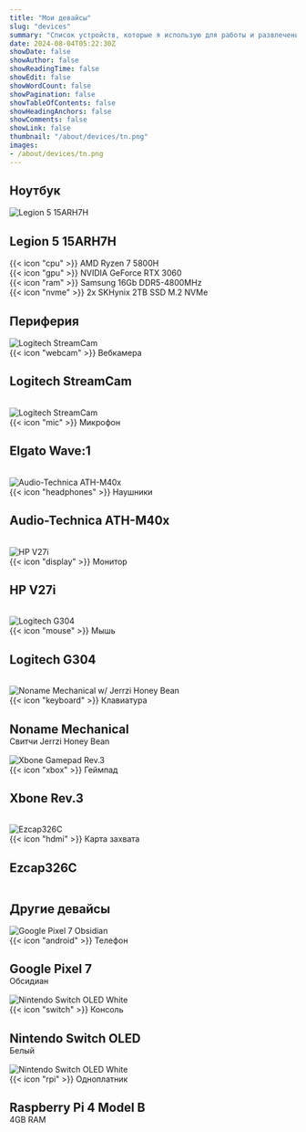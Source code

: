 ```yaml
---
title: "Мои девайсы"
slug: "devices"
summary: "Список устройств, которые я использую для работы и развлечений."
date: 2024-08-04T05:22:30Z
showDate: false
showAuthor: false
showReadingTime: false
showEdit: false
showWordCount: false
showPagination: false
showTableOfContents: false
showHeadingAnchors: false
showComments: false
showLink: false
thumbnail: "/about/devices/tn.png"
images:
- /about/devices/tn.png
---
```

<style>
.grid {
    display: grid !important;
    gap: 1rem !important;
}
img {
    margin-top: 0 !important;
    margin-bottom: 0 !important;
}
.mb-0 {
    margin-bottom: 0 !important;
}
</style>

<section class="space-y-8">
  <h2 class="text-2xl font-extrabold text-neutral-900 dark:text-neutral">Ноутбук</h2>
  <div class="flex max-w-prose items-center rounded-md border border-neutral-200 bg-white p-4 shadow dark:border-neutral-700 dark:bg-neutral-800">
    <div class="flex-none pe-4">
      <img src="/about/devices/img/15ARH7H.webp" alt="Legion 5 15ARH7H" class="w-24 rounded-md">
    </div>
    <div>
      <h2 class="text-xl mt-0 font-semibold text-neutral-800 dark:text-neutral">Legion 5 15ARH7H</h2>
      <div class="mt-2 pl-5 text-sm text-neutral-600 dark:text-neutral-400">
        {{< icon "cpu" >}} AMD Ryzen 7 5800H</br>
        {{< icon "gpu" >}} NVIDIA GeForce RTX 3060</br>
        {{< icon "ram" >}} Samsung 16Gb DDR5-4800MHz</br>
        {{< icon "nvme" >}} 2x SKHynix 2TB SSD M.2 NVMe
      </div>
    </div>
  </div>

  <div>
    <h2 class="text-2xl font-extrabold text-neutral-900 dark:text-neutral">Периферия</h2>
    <div class="mt-4 grid grid-cols-1 gap-4 md:grid-cols-2">
      <div class="flex max-w-prose items-center rounded-md border border-neutral-200 bg-white p-4 shadow dark:border-neutral-700 dark:bg-neutral-800">
        <div class="flex-none pe-4">
          <img src="/about/devices/img/streamcam.webp" alt="Logitech StreamCam" class="w-24 rounded-md">
        </div>
        <div>
          <div class="mt-2 list-disc pl-5 text-sm text-neutral-600 dark:text-neutral-400">{{< icon "webcam" >}} Вебкамера</div>
          <h2 class="text-xl mt-0 font-semibold text-neutral-800 dark:text-neutral">Logitech StreamCam</h2>
        </div>
      </div>
      <div class="flex max-w-prose items-center rounded-md border border-neutral-200 bg-white p-4 shadow dark:border-neutral-700 dark:bg-neutral-800">
        <div class="flex-none pe-4">
          <img src="/about/devices/img/wave1.webp" alt="Logitech StreamCam" class="w-24 rounded-md">
        </div>
        <div>
          <div class="mt-2 list-disc pl-5 text-sm text-neutral-600 dark:text-neutral-400">{{< icon "mic" >}} Микрофон</div>
          <h2 class="text-xl mt-0 font-semibold text-neutral-800 dark:text-neutral">Elgato Wave:1</h2>
        </div>
      </div>
      <div class="flex max-w-prose items-center rounded-md border border-neutral-200 bg-white p-4 shadow dark:border-neutral-700 dark:bg-neutral-800">
        <div class="flex-none pe-4">
          <img src="/about/devices/img/ath-m40x.webp" alt="Audio-Technica ATH-M40x" class="w-24 rounded-md">
        </div>
        <div>
          <div class="mt-2 list-disc pl-5 text-sm text-neutral-600 dark:text-neutral-400">{{< icon "headphones" >}} Наушники</div>
          <h2 class="text-xl mt-0 font-semibold text-neutral-800 dark:text-neutral">Audio-Technica ATH-M40x</h2>
        </div>
      </div>
      <div class="flex max-w-prose items-center rounded-md border border-neutral-200 bg-white p-4 shadow dark:border-neutral-700 dark:bg-neutral-800">
        <div class="flex-none pe-4">
          <img src="/about/devices/img/v27i.webp" alt="HP V27i" class="w-24 rounded-md">
        </div>
        <div>
          <div class="mt-2 list-disc pl-5 text-sm text-neutral-600 dark:text-neutral-400">{{< icon "display" >}} Монитор</div>
          <h2 class="text-xl mt-0 font-semibold text-neutral-800 dark:text-neutral">HP V27i</h2>
        </div>
      </div>
      <div class="flex max-w-prose items-center rounded-md border border-neutral-200 bg-white p-4 shadow dark:border-neutral-700 dark:bg-neutral-800">
        <div class="flex-none pe-4">
          <img src="/about/devices/img/g304.webp" alt="Logitech G304" class="w-24 rounded-md">
        </div>
        <div>
          <div class="mt-2 list-disc pl-5 text-sm text-neutral-600 dark:text-neutral-400">{{< icon "mouse" >}} Мышь</div>
          <h2 class="text-xl mt-0 font-semibold text-neutral-800 dark:text-neutral">Logitech G304</h2>
        </div>
      </div>
      <div class="flex max-w-prose items-center rounded-md border border-neutral-200 bg-white p-4 shadow dark:border-neutral-700 dark:bg-neutral-800">
        <div class="flex-none pe-4">
          <img src="/about/devices/img/generic-keyboard.webp" alt="Noname Mechanical w/ Jerrzi Honey Bean" class="w-24 rounded-md">
        </div>
        <div>
          <div class="mt-2 pl-5 text-sm text-neutral-600 dark:text-neutral-400">{{< icon "keyboard" >}} Клавиатура</div>
          <h2 class="text-xl mt-0 font-semibold text-neutral-800 dark:text-neutral mb-0">Noname Mechanical</h2>
          <div class="mt-2 pl-5 text-sm text-neutral-600 dark:text-neutral-400">Свитчи Jerrzi Honey Bean</div>
        </div>
      </div>
      <div class="flex max-w-prose items-center rounded-md border border-neutral-200 bg-white p-4 shadow dark:border-neutral-700 dark:bg-neutral-800">
        <div class="flex-none pe-4">
          <img src="/about/devices/img/xbone-gamepad-rev3.webp" alt="Xbone Gamepad Rev.3" class="w-24 rounded-md">
        </div>
        <div>
          <div class="mt-2 pl-5 text-sm text-neutral-600 dark:text-neutral-400">{{< icon "xbox" >}} Геймпад</div>
          <h2 class="text-xl mt-0 font-semibold text-neutral-800 dark:text-neutral">Xbone Rev.3</h2>
        </div>
      </div>
      <div class="flex max-w-prose items-center rounded-md border border-neutral-200 bg-white p-4 shadow dark:border-neutral-700 dark:bg-neutral-800">
        <div class="flex-none pe-4">
          <img src="/about/devices/img/ezcap326c.webp" alt="Ezcap326C" class="w-24 rounded-md">
        </div>
        <div>
          <div class="mt-2 pl-5 text-sm text-neutral-600 dark:text-neutral-400">{{< icon "hdmi" >}} Карта захвата</div>
          <h2 class="text-xl mt-0 font-semibold text-neutral-800 dark:text-neutral">Ezcap326C</h2>
        </div>
      </div>
    </div>
  </div>

  <div>
    <h2 class="text-2xl font-extrabold text-neutral-900 dark:text-neutral">Другие девайсы</h2>
    <div class="mt-4 grid grid-cols-1 gap-4 md:grid-cols-3">
      <div class="flex max-w-prose items-center rounded-md border border-neutral-200 bg-white p-4 shadow dark:border-neutral-700 dark:bg-neutral-800">
        <div class="flex-none pe-4">
          <img src="/about/devices/img/pixel7.webp" alt="Google Pixel 7 Obsidian" class="w-24 rounded-md">
        </div>
        <div>
          <div class="mt-2 pl-5 text-sm text-neutral-600 dark:text-neutral-400">{{< icon "android" >}} Телефон</div>
          <h2 class="text-xl mt-0 font-semibold text-neutral-800 dark:text-neutral mb-0">Google Pixel 7</h2>
          <div class="mt-2 pl-5 text-sm text-neutral-600 dark:text-neutral-400">Обсидиан</div>
        </div>
      </div>
      <div class="flex max-w-prose items-center rounded-md border border-neutral-200 bg-white p-4 shadow dark:border-neutral-700 dark:bg-neutral-800">
        <div class="flex-none pe-4">
          <img src="/about/devices/img/sw-oled-w.webp" alt="Nintendo Switch OLED White" class="w-24 rounded-md">
        </div>
        <div>
          <div class="mt-2 pl-5 text-sm text-neutral-600 dark:text-neutral-400">{{< icon "switch" >}} Консоль</div>
          <h2 class="text-xl mt-0 font-semibold text-neutral-800 dark:text-neutral mb-0">Nintendo Switch OLED</h2>
          <div class="mt-2 pl-5 text-sm text-neutral-600 dark:text-neutral-400">Белый</div>
        </div>
      </div>
      <div class="flex max-w-prose items-center rounded-md border border-neutral-200 bg-white p-4 shadow dark:border-neutral-700 dark:bg-neutral-800">
        <div class="flex-none pe-4">
          <img src="/about/devices/img/rpi4b.webp" alt="Nintendo Switch OLED White" class="w-24 rounded-md">
        </div>
        <div>
          <div class="mt-2 pl-5 text-sm text-neutral-600 dark:text-neutral-400">{{< icon "rpi" >}} Одноплатник</div>
          <h2 class="text-xl mt-0 font-semibold text-neutral-800 dark:text-neutral mb-0">Raspberry Pi 4 Model B</h2>
          <div class="mt-2 pl-5 text-sm text-neutral-600 dark:text-neutral-400">4GB RAM</div>
        </div>
      </div>
    </div>
  </div>
</section>